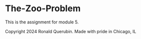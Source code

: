 # The-Zoo-Problem

This is the assignment for module 5.

Copyright 2024 Ronald Querubin. Made with pride in Chicago, IL
